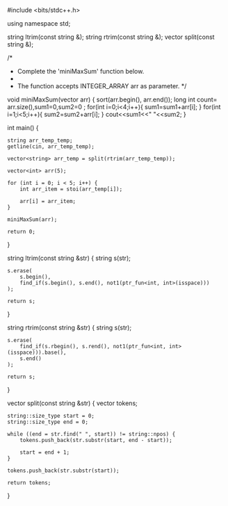 #include <bits/stdc++.h>

using namespace std;

string ltrim(const string &);
string rtrim(const string &);
vector<string> split(const string &);

/*
 * Complete the 'miniMaxSum' function below.
 *
 * The function accepts INTEGER_ARRAY arr as parameter.
 */

void miniMaxSum(vector<int> arr) {
    sort(arr.begin(), arr.end());
    long int count= arr.size(),sum1=0,sum2=0 ;
    for(int i=0;i<4;i++){
        sum1=sum1+arr[i];
    }
    for(int i=1;i<5;i++){
        sum2=sum2+arr[i];
    }
    cout<<sum1<<" "<<sum2;
}

int main()
{

    string arr_temp_temp;
    getline(cin, arr_temp_temp);

    vector<string> arr_temp = split(rtrim(arr_temp_temp));

    vector<int> arr(5);

    for (int i = 0; i < 5; i++) {
        int arr_item = stoi(arr_temp[i]);

        arr[i] = arr_item;
    }

    miniMaxSum(arr);

    return 0;
}

string ltrim(const string &str) {
    string s(str);

    s.erase(
        s.begin(),
        find_if(s.begin(), s.end(), not1(ptr_fun<int, int>(isspace)))
    );

    return s;
}

string rtrim(const string &str) {
    string s(str);

    s.erase(
        find_if(s.rbegin(), s.rend(), not1(ptr_fun<int, int>(isspace))).base(),
        s.end()
    );

    return s;
}

vector<string> split(const string &str) {
    vector<string> tokens;

    string::size_type start = 0;
    string::size_type end = 0;

    while ((end = str.find(" ", start)) != string::npos) {
        tokens.push_back(str.substr(start, end - start));

        start = end + 1;
    }

    tokens.push_back(str.substr(start));

    return tokens;
}

